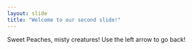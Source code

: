 ```yaml
---
layout: slide
title: "Welcome to our second slide!"
---
```

Sweet Peaches, misty creatures!
Use the left arrow to go back!
